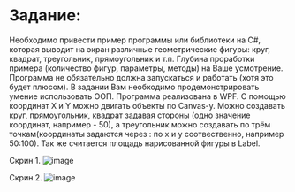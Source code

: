 # Задание:
Необходимо привести пример программы или библиотеки на С#, которая выводит на экран различные геометрические фигуры: круг, квадрат, треугольник, прямоугольник и т.п. Глубина проработки примера (количество фигур, параметры, методы) на Ваше усмотрение. Программа не обязательно должна запускаться и работать (хотя это будет плюсом). В задании Вам необходимо продемонстрировать умение использовать ООП.
Программа реализована в WPF.
  С помощью координат X и Y можно двигать объекты по Canvas-y. Можно создавать круг, прямоугольник, квадрат задавая стороны (одно значение координат, например - 50), а треугольник можно создавать по трём точкам(координаты задаются через : по х и у соотвественно, например 50:100). Так же считается площадь нарисованной фигуры в Label.

Скрин 1.
![image](https://github.com/GerardoGerardi/WpfApp_Test_Wpf/assets/73798494/62467eb0-27a7-40a0-b45f-e0e68b883b5f)

Скрин 2.
![image](https://github.com/GerardoGerardi/WpfApp_Test_Wpf/assets/73798494/c4714e5e-3b85-4e01-ab81-4a2c2dea237d)
